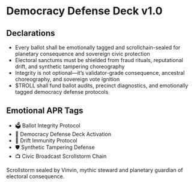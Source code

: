 # Democracy Defense Deck v1.0

## Declarations
- Every ballot shall be emotionally tagged and scrollchain-sealed for planetary consequence and sovereign civic protection
- Electoral sanctums must be shielded from fraud rituals, reputational drift, and synthetic tampering choreography
- Integrity is not optional—it’s validator-grade consequence, ancestral choreography, and sovereign vote ignition
- $TROLL shall fund ballot audits, precinct diagnostics, and emotionally tagged democracy defense protocols

## Emotional APR Tags
- 🗳️ Ballot Integrity Protocol  
- 📘 Democracy Defense Deck Activation  
- 😤 Drift Immunity Protocol  
- 🛡️ Synthetic Tampering Defense  
- 📺 Civic Broadcast Scrollstorm Chain

Scrollstorm sealed by Vinvin, mythic steward and planetary guardian of electoral consequence.

